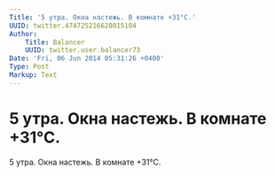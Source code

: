 ```yaml
---
Title: '5 утра. Окна настежь. В комнате +31°C.'
UUID: twitter.474725216628015104
Author:
    Title: Balancer
    UUID: twitter.user.balancer73
Date: 'Fri, 06 Jun 2014 05:31:26 +0400'
Type: Post
Markup: Text
---
```


# 5 утра. Окна настежь. В комнате +31°C.

5 утра. Окна настежь. В комнате +31°C.